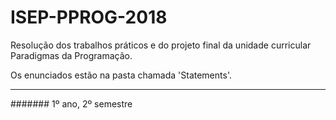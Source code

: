 # ISEP-PPROG-2018

Resolução dos trabalhos práticos e do projeto final da unidade curricular Paradigmas da Programação.

Os enunciados estão na pasta chamada 'Statements'.

------------------

####### 1º ano, 2º semestre